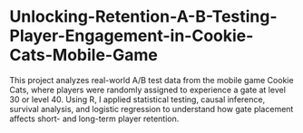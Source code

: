 # Unlocking-Retention-A-B-Testing-Player-Engagement-in-Cookie-Cats-Mobile-Game
This project analyzes real-world A/B test data from the mobile game Cookie Cats, where players were randomly assigned to experience a gate at level 30 or level 40. Using R, I applied statistical testing, causal inference, survival analysis, and logistic regression to understand how gate placement affects short- and long-term player retention.
